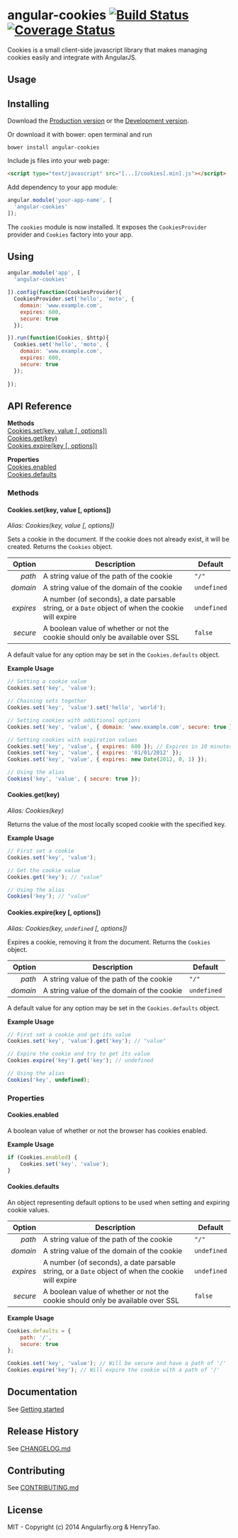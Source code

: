 angular-cookies [![Build Status](https://travis-ci.org/angularifyjs/angular-cookies.svg?branch=master)](https://travis-ci.org/angularifyjs/angular-cookies) [![Coverage Status](https://img.shields.io/coveralls/angularifyjs/angular-cookies.svg)](https://coveralls.io/r/angularifyjs/angular-cookies?branch=master)
===============

Cookies is a small client-side javascript library that makes managing cookies easily and integrate with AngularJS.


Usage
---------

## Installing

Download the [Production version](https://raw.githubusercontent.com/angularifyjs/bower-angular-cookies/master/cookies.min.js) or the [Development version](https://raw.githubusercontent.com/angularifyjs/bower-angular-cookies/master/cookies.js).

Or download it with bower: open terminal and run

```
bower install angular-cookies
```

Include js files into your web page:

```html
<script type="text/javascript" src="[...]/cookies[.min].js"></script>
```

Add dependency to your app module:

```javascript
angular.module('your-app-name', [
  'angular-cookies'
]);
```

The `cookies` module is now installed. It exposes the `CookiesProvider` provider and `Cookies` factory into your app.


## Using

```javascript
angular.module('app', [
  'angular-cookies'

]).config(function(CookiesProvider){
  CookiesProvider.set('hello', 'moto', {
    domain: 'www.example.com',
    expires: 600,
    secure: true
  });

}).run(function(Cookies, $http){
  Cookies.set('hello', 'moto', {
    domain: 'www.example.com',
    expires: 600,
    secure: true
  });
  
});
```

## API Reference

**Methods**  
[Cookies.set(key, value [, options])](#cookiessetkey-value--options)  
[Cookies.get(key)](#cookiesgetkey)  
[Cookies.expire(key [, options])](#cookiesexpirekey--options)

**Properties**  
[Cookies.enabled](#cookiesenabled)  
[Cookies.defaults](#cookiesdefaults)

### Methods

#### Cookies.set(key, value [, options])
*Alias: Cookies(key, value [, options])*

Sets a cookie in the document. If the cookie does not already exist, it will be created. Returns the `Cookies` object.

| Option    | Description                                                                                      | Default     |
| --------: | ------------------------------------------------------------------------------------------------ | ----------- |
|    *path* | A string value of the path of the cookie                                                         | `"/"`       |
|  *domain* | A string value of the domain of the cookie                                                       | `undefined` |
| *expires* | A number (of seconds), a date parsable string, or a `Date` object of when the cookie will expire | `undefined` |
|  *secure* | A boolean value of whether or not the cookie should only be available over SSL                   | `false`     |

A default value for any option may be set in the `Cookies.defaults` object.

**Example Usage**
```javascript
// Setting a cookie value
Cookies.set('key', 'value');

// Chaining sets together
Cookies.set('key', 'value').set('hello', 'world');

// Setting cookies with additional options
Cookies.set('key', 'value', { domain: 'www.example.com', secure: true });

// Setting cookies with expiration values
Cookies.set('key', 'value', { expires: 600 }); // Expires in 10 minutes
Cookies.set('key', 'value', { expires: '01/01/2012' });
Cookies.set('key', 'value', { expires: new Date(2012, 0, 1) });

// Using the alias
Cookies('key', 'value', { secure: true });
```

#### Cookies.get(key)
*Alias: Cookies(key)*

Returns the value of the most locally scoped cookie with the specified key.

**Example Usage**
```javascript
// First set a cookie
Cookies.set('key', 'value');

// Get the cookie value
Cookies.get('key'); // "value"

// Using the alias
Cookies('key'); // "value"
```
    
#### Cookies.expire(key [, options])
*Alias: Cookies(key, `undefined` [, options])*

Expires a cookie, removing it from the document. Returns the `Cookies` object.

| Option    | Description                                                                                      | Default     |
| --------: | ------------------------------------------------------------------------------------------------ | ----------- |
|    *path* | A string value of the path of the cookie                                                         | `"/"`       |
|  *domain* | A string value of the domain of the cookie                                                       | `undefined` |

A default value for any option may be set in the `Cookies.defaults` object.

**Example Usage**
```javascript
// First set a cookie and get its value
Cookies.set('key', 'value').get('key'); // "value"

// Expire the cookie and try to get its value
Cookies.expire('key').get('key'); // undefined

// Using the alias
Cookies('key', undefined);
```
    

### Properties

#### Cookies.enabled
A boolean value of whether or not the browser has cookies enabled.

**Example Usage**
```javascript
if (Cookies.enabled) {
    Cookies.set('key', 'value');
}
```

#### Cookies.defaults
An object representing default options to be used when setting and expiring cookie values.

| Option    | Description                                                                                      | Default     |
| --------: | ------------------------------------------------------------------------------------------------ | ----------- |
|    *path* | A string value of the path of the cookie                                                         | `"/"`       |
|  *domain* | A string value of the domain of the cookie                                                       | `undefined` |
| *expires* | A number (of seconds), a date parsable string, or a `Date` object of when the cookie will expire | `undefined` |
|  *secure* | A boolean value of whether or not the cookie should only be available over SSL                   | `false`     |

**Example Usage**
```javascript
Cookies.defaults = {
    path: '/',
    secure: true
};

Cookies.set('key', 'value'); // Will be secure and have a path of '/'
Cookies.expire('key'); // Will expire the cookie with a path of '/'
```


Documentation
-------------
See [Getting started](https://github.com/angularifyjs/angular-cookies/wiki/Getting-started)


Release History
-------------
See [CHANGELOG.md](https://github.com/angularifyjs/angular-cookies/blob/master/CHANGELOG.md)


Contributing
-------------
See [CONTRIBUTING.md](https://github.com/angularifyjs/angular-cookies/blob/master/CONTRIBUTING.md)


License
-------------
MIT - Copyright (c) 2014 Angularfiy.org & HenryTao.



